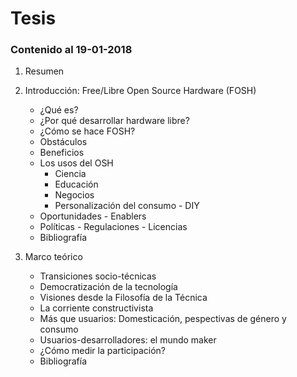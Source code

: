 # Tesis 

### Contenido al 19-01-2018

1. Resumen

2. Introducción: Free/Libre Open Source Hardware (FOSH)
    - ¿Qué es?
    - ¿Por qué desarrollar hardware libre?
    - ¿Cómo se hace FOSH?
    - Obstáculos
    - Beneficios
    - Los usos del OSH
        - Ciencia
        - Educación
        - Negocios
        - Personalización del consumo - DIY
    - Oportunidades - Enablers
    - Políticas - Regulaciones - Licencias
    - Bibliografía

3. Marco teórico
    - Transiciones socio-técnicas
    - Democratización de la tecnología
    - Visiones desde la Filosofía de la Técnica
    - La corriente constructivista
    - Más que usuarios: Domesticación, pespectivas de género y consumo
    - Usuarios-desarrolladores: el mundo maker
    - ¿Cómo medir la participación?
    - Bibliografía



